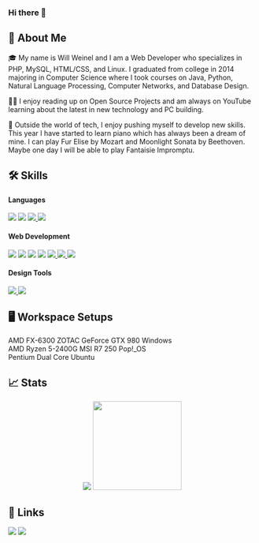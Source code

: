 ### Hi there 👋

<!--
**whweinel/whweinel** is a ✨ _special_ ✨ repository because its `README.md` (this file) appears on your GitHub profile.

Here are some ideas to get you started:

- 🔭 I’m currently working on ...
- 🌱 I’m currently learning ...
- 👯 I’m looking to collaborate on ...
- 🤔 I’m looking for help with ...
- 💬 Ask me about ...
- 📫 How to reach me: ...
- 😄 Pronouns: ...
- ⚡ Fun fact: ...
-->

## 🚀 About Me

🎓 My name is Will Weinel and I am a Web Developer who specializes in PHP, MySQL, HTML/CSS, and Linux. I graduated from college in 2014 majoring in Computer Science where I took courses on Java, Python, Natural Language Processing, Computer Networks, and Database Design.

👨‍💻 I enjoy reading up on Open Source Projects and am always on YouTube learning about the latest in new technology and PC building.  

🎹 Outside the world of tech, I enjoy pushing myself to develop new skills. This year I have started to learn piano which has always been a dream of mine. I can play Fur Elise by Mozart and Moonlight Sonata by Beethoven. Maybe one day I will be able to play Fantaisie Impromptu.

## 🛠️ Skills

<h4>Languages</h4>
<a href="https://www.php.net/"><img src="https://img.shields.io/badge/PHP-777BB4?style=for-the-badge&logo=PHP&logoColor=white" style="max-width: 100%;"></a> 
<a href="https://www.java.com/en/"><img src="https://img.shields.io/badge/Java-1E8CBE?style=for-the-badge&logo=oracle&logoColor=blue" style="max-width: 100%;"></a>
<a href="https://www.javascript.com/"><img src="https://img.shields.io/badge/JavaScript-F7DF1E?style=for-the-badge&logo=JavaScript&logoColor=white" style="max-width: 100%;"> </a>
<a href="https://www.python.org/"><img src="https://img.shields.io/badge/Python-3776AB?style=for-the-badge&logo=Python&logoColor=white" style="max-width: 100%;"></a>

<h4>Web Development</h4>
<a href="https://html.spec.whatwg.org/multipage/"><img src="https://img.shields.io/badge/HTML5-E34F26?style=for-the-badge&logo=HTML5&logoColor=white" style="max-width: 100%;"></a>
<a href="https://www.w3.org/TR/CSS/"><img src="https://img.shields.io/badge/CSS3-1572B6?style=for-the-badge&logo=CSS3&logoColor=white" style="max-width: 100%;"></a>
<a href="https://getbootstrap.com/"><img src="https://img.shields.io/badge/Bootstrap-7952B3?style=for-the-badge&logo=Bootstrap&logoColor=white" style="max-width: 100%;"></a>
<a href="https://jquery.com/"><img src="https://img.shields.io/badge/jQuery-0769AD?style=for-the-badge&logo=jQuery&logoColor=white" style="max-width: 100%;"></a>
<a href="https://en.wikipedia.org/wiki/Ajax_(programming)"><img src="https://img.shields.io/badge/AJAX-black?style=for-the-badge&logo=JavaScript&logoColor=F7DF1E" style="max-width: 100%;"> </a>
<a href="https://www.mysql.com/"><img src="https://img.shields.io/badge/MySQL-4479A1?style=for-the-badge&logo=MySQL&logoColor=white" style="max-width: 100%;"> </a>
<a href="https://wordpress.com/"><img src="https://img.shields.io/badge/WordPress-21759B?style=for-the-badge&logo=WordPress&logoColor=white" style="max-width: 100%;"> </a>

<h4>Design Tools</h4>
<a href="https://www.adobe.com/products/dreamweaver.html"><img src="https://img.shields.io/badge/AdobeDreamweaver-FF61F6?style=for-the-badge&logo=AdobeDreamweaver&logoColor=white" style="max-width: 100%;"> </a>
<a href="https://www.adobe.com/products/photoshop.html"><img src="https://img.shields.io/badge/AdobePhotoshop-31A8FF?style=for-the-badge&logo=AdobePhotoshop&logoColor=white" style="max-width: 100%;"> </a>

## 🖥️ Workspace Setups

AMD FX-6300 ZOTAC GeForce GTX 980 Windows <br>
AMD Ryzen 5-2400G MSI R7 250 Pop!_OS <br>
Pentium Dual Core Ubuntu

## 📈 Stats

<div align="center">
    <img src="https://github-profile-trophy.vercel.app/?username=whweinel&row=1&column=6&margin-h=8&theme=darkhub&count_private=true&margin-w=15&no-frame=true" />
    <img height="180em" src="https://github-readme-streak-stats.herokuapp.com/?user=whweinel&theme=dark&hide_border=true&background=0D1117&stroke=0000&count_private=true&include_all_commits=true" />
</div>

## 🔗 Links

<a href="https://www.linkedin.com/in/whweinel/" target="_blank"><img src="https://img.shields.io/badge/LinkedIn-0A66C2?style=for-the-badge&logo=LinkedIn&logoColor=white" style="max-width: 100%;"></a>
<a href="https://github.com/whweinel"><img src="https://img.shields.io/badge/GitHub-000000?style=for-the-badge&logo=GitHub&logoColor=white" style="max-width: 100%;"></a>
